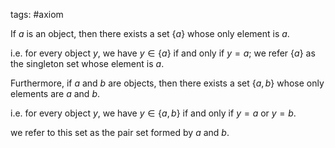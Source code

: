 tags: #axiom 

If $a$ is an object, then there exists a set $\{a\}$ whose only element is $a$.

i.e. for every object $y$, we have $y \in \{a\}$ if and only if $y = a$; we refer $\{a\}$ as the singleton set whose element is $a$.

Furthermore, if $a$ and $b$ are objects, then there exists a set $\{a, b\}$ whose only elements are $a$ and $b$.

i.e. for every object $y$, we have $y \in \{a,b\}$ if and only if $y = a$ or $y = b$.

we refer to this set as the pair set formed  by $a$ and $b$.